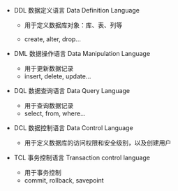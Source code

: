 - DDL 数据定义语言 Data Definition Language

  - 用于定义数据库对象：库、表、列等

  - create, alter, drop...

- DML 数据操作语言 Data Manipulation Language

  - 用于更新数据记录
  - insert, delete, update...

- DQL 数据查询语言 Data Query Language

  - 用于查询数据记录
  - select, from, where...

- DCL 数据控制语言 Data Control Language

  - 用于定义数据库的访问权限和安全级别，以及创建用户

- TCL 事务控制语言 Transaction control language

  - 用于事务控制
  - commit, rollback, savepoint

